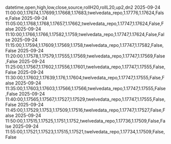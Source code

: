 datetime,open,high,low,close,source,rollH20,rollL20,up2,dn2
2025-09-24 11:00:00,1.17674,1.17699,1.17668,1.17683,twelvedata_repo,1.17776,1.17624,False,False
2025-09-24 11:05:00,1.1768,1.1768,1.17657,1.17662,twelvedata_repo,1.17747,1.17624,False,False
2025-09-24 11:10:00,1.1766,1.1766,1.17582,1.1759,twelvedata_repo,1.17747,1.17624,False,False
2025-09-24 11:15:00,1.17594,1.17609,1.17569,1.1758,twelvedata_repo,1.17747,1.17582,False,False
2025-09-24 11:20:00,1.17578,1.17579,1.17555,1.17569,twelvedata_repo,1.17747,1.17569,False,False
2025-09-24 11:25:00,1.17567,1.17602,1.17556,1.17601,twelvedata_repo,1.17747,1.17555,False,False
2025-09-24 11:30:00,1.17602,1.17639,1.176,1.17604,twelvedata_repo,1.17747,1.17555,False,False
2025-09-24 11:35:00,1.17603,1.17603,1.17566,1.17566,twelvedata_repo,1.17747,1.17555,False,False
2025-09-24 11:40:00,1.17565,1.17567,1.17527,1.17529,twelvedata_repo,1.17747,1.17555,False,False
2025-09-24 11:45:00,1.17529,1.1753,1.17509,1.17516,twelvedata_repo,1.17747,1.17527,False,False
2025-09-24 11:50:00,1.17515,1.17525,1.1751,1.1752,twelvedata_repo,1.17736,1.17509,False,False
2025-09-24 11:55:00,1.17521,1.17523,1.17515,1.17521,twelvedata_repo,1.17734,1.17509,False,False
